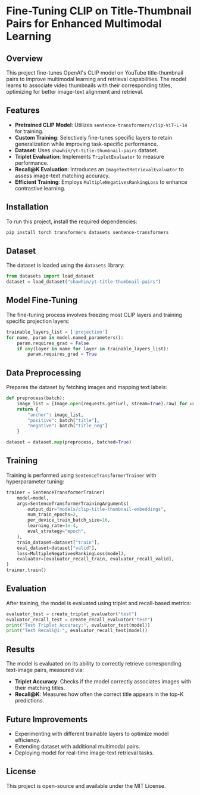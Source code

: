 # Fine-Tuning CLIP on Title-Thumbnail Pairs for Enhanced Multimodal Learning

## Overview
This project fine-tunes OpenAI's CLIP model on YouTube title-thumbnail pairs to improve multimodal learning and retrieval capabilities. The model learns to associate video thumbnails with their corresponding titles, optimizing for better image-text alignment and retrieval.

## Features
- **Pretrained CLIP Model**: Utilizes `sentence-transformers/clip-ViT-L-14` for training.
- **Custom Training**: Selectively fine-tunes specific layers to retain generalization while improving task-specific performance.
- **Dataset**: Uses `shawhin/yt-title-thumbnail-pairs` dataset.
- **Triplet Evaluation**: Implements `TripletEvaluator` to measure performance.
- **Recall@K Evaluation**: Introduces an `ImageTextRetrievalEvaluator` to assess image-text matching accuracy.
- **Efficient Training**: Employs `MultipleNegativesRankingLoss` to enhance contrastive learning.

## Installation
To run this project, install the required dependencies:
```bash
pip install torch transformers datasets sentence-transformers
```

## Dataset
The dataset is loaded using the `datasets` library:
```python
from datasets import load_dataset
dataset = load_dataset("shawhin/yt-title-thumbnail-pairs")
```

## Model Fine-Tuning
The fine-tuning process involves freezing most CLIP layers and training specific projection layers:
```python
trainable_layers_list = ['projection']
for name, param in model.named_parameters():
    param.requires_grad = False
    if any(layer in name for layer in trainable_layers_list):
        param.requires_grad = True
```

## Data Preprocessing
Prepares the dataset by fetching images and mapping text labels:
```python
def preprocess(batch):
    image_list = [Image.open(requests.get(url, stream=True).raw) for url in batch["thumbnail_url"]]
    return {
        "anchor": image_list,
        "positive": batch["title"],
        "negative": batch["title_neg"]
    }

dataset = dataset.map(preprocess, batched=True)
```

## Training
Training is performed using `SentenceTransformerTrainer` with hyperparameter tuning:
```python
trainer = SentenceTransformerTrainer(
    model=model,
    args=SentenceTransformerTrainingArguments(
        output_dir="models/clip-title-thumbnail-embeddings",
        num_train_epochs=2,
        per_device_train_batch_size=16,
        learning_rate=1e-4,
        eval_strategy="epoch",
    ),
    train_dataset=dataset["train"],
    eval_dataset=dataset["valid"],
    loss=MultipleNegativesRankingLoss(model),
    evaluator=[evaluator_recall_train, evaluator_recall_valid],
)
trainer.train()
```

## Evaluation
After training, the model is evaluated using triplet and recall-based metrics:
```python
evaluator_test = create_triplet_evaluator("test")
evaluator_recall_test = create_recall_evaluator("test")
print("Test Triplet Accuracy:", evaluator_test(model))
print("Test Recall@1:", evaluator_recall_test(model))
```

## Results
The model is evaluated on its ability to correctly retrieve corresponding text-image pairs, measured via:
- **Triplet Accuracy**: Checks if the model correctly associates images with their matching titles.
- **Recall@K**: Measures how often the correct title appears in the top-K predictions.

## Future Improvements
- Experimenting with different trainable layers to optimize model efficiency.
- Extending dataset with additional multimodal pairs.
- Deploying model for real-time image-text retrieval tasks.

## License
This project is open-source and available under the MIT License.

